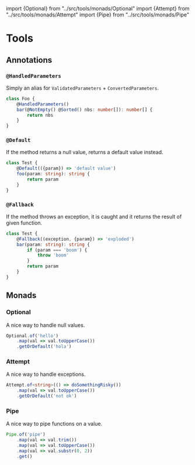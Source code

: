 import {Optional} from "../src/tools/monads/Optional"
import {Attempt} from "../src/tools/monads/Attempt"
import {Pipe} from "../src/tools/monads/Pipe"

# Tools

## Annotations

### `@HandledParameters`

Simply an alias for `ValidatedParameters` + `ConvertedParameters`.

```ts
class Foo {
    @HandledParameters()
    bar(@NotEmpty() @Sorted() nbs: number[]): number[] {
        return nbs
    }
}
```

### `@Default`

If the method returns a null value, returns a default value instead.

```ts
class Test {
    @Default(({param}) => 'default value')
    foo(param: string): string {
        return param
    }
}
```

### `@Fallback`

If the method throws an exception, it is caught and it returns the result of given function.

```ts
class Test {
    @Fallback((exception, {param}) => 'exploded')
    bar(param: string): string {
        if (param === 'boom') {
            throw 'boom'
        }
        return param
    }
}
```

## Monads

### Optional

A nice way to handle null values.

```ts
Optional.of('hello')
    .map(val => val.toUpperCase())
    .getOrDefault('hola')
```

### Attempt

A nice way to handle exceptions.

```ts
Attempt.of<string>(() => doSomethingRisky())
    .map(val => val.toUpperCase())
    .getOrDefault('not ok')
```

### Pipe

A nice way to pipe functions on a value.

```ts
Pipe.of('pipe')
    .map(val => val.trim())
    .map(val => val.toUpperCase())
    .map(val => val.substr(0, 2))
    .get()
```
